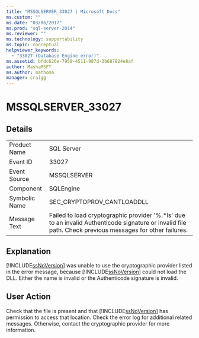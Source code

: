 ```yaml
---
title: "MSSQLSERVER_33027 | Microsoft Docs"
ms.custom: ""
ms.date: "03/06/2017"
ms.prod: "sql-server-2014"
ms.reviewer: ""
ms.technology: supportability
ms.topic: conceptual
helpviewer_keywords: 
  - "33027 (Database Engine error)"
ms.assetid: bfdc626e-7958-4511-987d-3b687824e8af
author: MashaMSFT
ms.author: mathoma
manager: craigg
---
```

# MSSQLSERVER_33027
    
## Details  
  
|||  
|-|-|  
|Product Name|SQL Server|  
|Event ID|33027|  
|Event Source|MSSQLSERVER|  
|Component|SQLEngine|  
|Symbolic Name|SEC_CRYPTOPROV_CANTLOADDLL|  
|Message Text|Failed to load cryptographic provider '%.*ls' due to an invalid Authenticode signature or invalid file path. Check previous messages for other failures.|  
  
## Explanation  
 [!INCLUDE[ssNoVersion](../../includes/ssnoversion-md.md)] was unable to use the cryptographic provider listed in the error message, because [!INCLUDE[ssNoVersion](../../includes/ssnoversion-md.md)] could not load the DLL. Either the name is invalid or the Authenticode signature is invalid.  
  
## User Action  
 Check that the file is present and that [!INCLUDE[ssNoVersion](../../includes/ssnoversion-md.md)] has permission to access that location. Check the error log for additional related messages. Otherwise, contact the cryptographic provider for more information.  
  
  

